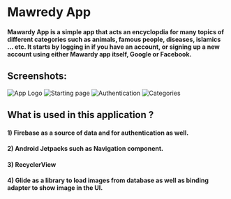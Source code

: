 # Mawredy App
#### Mawardy App is a simple app that acts an encyclopdia for many topics of different categories such as animals, famous people, diseases, islamics ... etc. It starts by logging in if you have an account, or signing up a new account using either Mawardy app itself, Google or Facebook.

## Screenshots:
![App Logo](https://user-images.githubusercontent.com/95777100/219899169-a1ae718b-3924-42fb-8aaa-e3a5ce196af1.jpeg)
![Starting page](https://user-images.githubusercontent.com/95777100/219899313-471c7661-157f-4396-ad2a-8e927c5f27d3.jpeg)
![Authentication](https://user-images.githubusercontent.com/95777100/219899412-668c01c9-3a6f-4035-9a80-514f1597759c.jpeg)
![Categories](https://user-images.githubusercontent.com/95777100/219899418-68e57b19-10ae-4e45-a300-91b55293cf11.jpeg)

## What is used in this application ?
#### 1) Firebase as a source of data and for authentication as well.
#### 2) Android Jetpacks such as Navigation component.
#### 3) RecyclerView
#### 4) Glide as a library to load images from database as well as binding adapter to show image in the UI.

